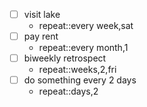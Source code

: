 - [ ] visit lake
	- repeat::every week,sat
- [ ] pay rent
	- repeat::every month,1
- [ ] biweekly retrospect
	- repeat::weeks,2,fri
- [ ] do something every 2 days
	- repeat::days,2